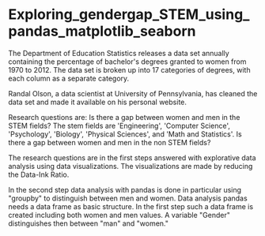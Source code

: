 # Exploring_gendergap_STEM_using_pandas_matplotlib_seaborn



The Department of Education Statistics releases a data set annually containing the percentage of bachelor's degrees granted to women from 1970 to 2012. The data set is broken up into 17 categories of degrees, with each column as a separate category.

Randal Olson, a data scientist at University of Pennsylvania, has cleaned the data set and made it available on his personal website.

Research questions are:
Is there a gap between women and men in the STEM fields? The stem fields are 'Engineering', 'Computer Science', 'Psychology', 'Biology', 'Physical Sciences', and 'Math and Statistics'.
Is there a gap between women and men in the non STEM fields?

The research questions are in the first steps answered with explorative data analysis using data visualizations. The visualizations are made by reducing the Data-Ink Ratio.

In the second step data analysis with pandas is done in particular using "groupby" to distinguish between men and women. Data analysis pandas needs a data frame as basic structure. In the first step such a data frame is created including both women and men values. A variable "Gender" distinguishes then between "man" and "women."
